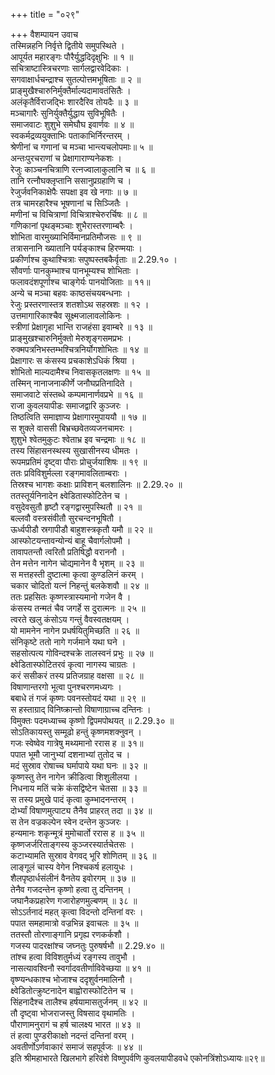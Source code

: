 +++
title = "०२९"

+++
वैशम्पायन उवाच  
तस्मिन्नहनि निर्वृत्ते द्वितीये समुपस्थिते ।  
आपूर्यत महारङ्गः पौरैर्युद्धदिदृक्षुभिः ॥ १ ॥  
सचित्राष्टास्त्रिचरणाः सार्गलद्वारवेदिकाः ।  
सगवाक्षार्धचन्द्राश्च सुतल्पोत्तमभूषिताः ॥ २ ॥  
प्राङ्मुखैश्चारुनिर्मुक्तैर्माल्यदामावतंसितैः ।  
अलंकृतैर्विराजद्भिः शारदैरिव तोयदैः ॥ ३ ॥  
मञ्चागारैः सुनिर्युक्तैर्युद्धाय सुविभूषितैः ।  
समाजवाटः शुशुभे समेघौघ इवार्णवः ॥ ४ ॥  
स्वकर्मद्रव्ययुक्ताभिः पताकाभिर्निरन्तरम् ।  
श्रेणीनां च गणानां च मञ्चा भान्त्यचलोपमाः॥ ५ ॥  
अन्तःपुरचराणां च प्रेक्षागाराण्यनेकशः ।  
रेजुः काञ्चनचित्राणि रत्नज्वालाकुलानि च ॥ ६ ॥  
तानि रत्नौघक्लृप्तानि ससानुप्रग्रहाणि च ।  
रेजुर्जवनिकाक्षेपैः सपक्षा इव खे नगाः ॥ ७ ॥  
तत्र चामरहारैश्च भूषणानां च सिञ्जितैः ।  
मणीनां च विचित्राणां विचित्राश्चेरुरर्चिषः ॥ ८ ॥  
गणिकानां पृथङ्मञ्चाः शुभैरास्तरणाम्बरैः ।  
शोभिता वारमुख्याभिर्विमानप्रतिमौजसः ॥ ९ ॥  
तत्रासनानि ख्यातानि पर्यङ्काश्च हिरण्मयाः ।  
प्रकीर्णाश्च कुथाश्चित्राः सपुष्पस्तबकैर्वृताः ॥ 2.29.१० ।  
सौवर्णाः पानकुम्भाश्च पानभूम्यश्च शोभिताः ।  
फलावदंशपूर्णाश्च चाङ्गेर्यः पानयोजिताः ॥ ११॥  
अन्ये च मञ्चा बहवः काष्ठसंचयबन्धनाः ।  
रेजुः प्रस्तरणास्तत्र शतशोऽथ सहस्रशः ॥ १२ ।  
उत्तमागारिकाश्चैव सूक्ष्मजालावलोकिनः ।  
स्त्रीणां प्रेक्षागृहा भान्ति राजहंसा इवाम्बरे ॥ १३ ॥  
प्राङ्मुखश्चारुनिर्मुक्तो मेरुशृङ्गसमप्रभः ।  
रुक्मपत्रनिभस्तम्भश्चित्रनिर्योगशोभितः ॥ १४ ॥  
प्रेक्षागारः स कंसस्य प्रचकाशेऽधिकं श्रिया ।  
शोभितो माल्यदामैश्च निवासकृतलक्षणः ॥ १५ ॥  
तस्मिन् नानाजनाकीर्णे जनौघप्रतिनादिते ।  
समाजवाटे संस्तब्धे कम्पमानार्णवप्रभे ॥ १६ ॥  
राजा कुवलयापीडः समाजद्वारि कुञ्जरः ।  
तिष्ठत्विति समाज्ञाप्य प्रेक्षागारमुपाययौ ॥ १७ ॥  
स शुक्ले वाससी बिभ्रच्छवेतव्यजनचामरः ।  
शुशुभे श्वेतमुकुटः श्वेताभ्र इव चन्द्रमाः ॥ १८ ॥  
तस्य सिंहासनस्थस्य सुखासीनस्य धीमतः ।  
रूपमप्रतिमं दृष्ट्वा पौराः प्रोचुर्जयाशिषः ॥ १९ ॥  
ततः प्रविविशुर्मल्ला रङ्गमावलिताम्बराः ।  
तिस्रश्च भागशः कक्षाः प्राविशन् बलशालिनः ॥ 2.29.२० ॥  
ततस्तूर्यनिनादेन क्ष्वेडितास्फोटितेन च ।  
वसुदेवसुतौ हृष्टौ रङ्गद्वारमुपस्थितौ ॥ २१ ॥  
बल्लवौ वस्त्रसंवीतौ सुरचन्दनभूषितौ ।  
ऊर्ध्वपीडौ स्रगापीडौ बाहुशस्त्रकृतौ यमौ ॥ २२ ॥  
आस्फोटयन्तावन्योन्यं बाहू चैवार्गलोपमौ ।  
तावापतन्तौ त्वरितौ प्रतिषिद्धौ वराननौ ।  
तेन मत्तेन नागेन चोद्यमानेन वै भृशम् ॥ २३ ॥  
स मत्तहस्ती दुष्टात्मा कृत्वा कुण्डलिनं करम् ।  
चकार चोदितो यत्नं निहन्तुं बलकेशवौ ॥ २४ ॥  
ततः प्रहसितः कृष्णस्त्रास्यमानो गजेन वै ।  
कंसस्य तन्मतं चैव जगर्हे स दुरात्मनः ॥ २५ ॥  
त्वरते खलु कंसोऽय गन्तुं वैवस्वतक्षयम् ।  
यो मामनेन नागेन प्रधर्षयितुमिच्छति ॥ २६ ॥  
संनिकृष्टे ततो नागे गर्जमाने यथा घने ।  
सहसोत्पत्य गोविन्दश्चक्रे तालस्वनं प्रभुः ॥ २७ ॥  
क्ष्वेडितास्फोटितरवं कृत्वा नागस्य चाग्रतः ।  
करं ससीकरं तस्य प्रतिजग्राह वक्षसा ॥ २८ ॥  
विषाणान्तरगो भूत्वा पुनश्चरणमध्यगः ।  
बबाधे तं गजं कृष्णः पवनस्तोयदं यथा ॥ २९ ॥  
स हस्ताग्राद् विनिष्क्रान्तो विषाणाग्राच्च दन्तिनः ।  
विमुक्तः पदमध्याच्च कृष्णो द्विपमपोथयत् ॥ 2.29.३० ॥  
सोऽतिकायस्तु सम्मूढो हन्तुं कृष्णमशक्नुवन् ।  
गजः स्वेष्वेव गात्रेषु मथ्यमानो ररास ह ॥ ३१॥  
पपात भूमौ जानुभ्यां दशनाभ्यां तुतोद च ।  
मदं सुस्राव रोषाच्च घर्मापाये यथा घनः ॥ ३२ ॥  
कृष्णस्तु तेन नागेन क्रीडित्वा शिशुलीलया ।  
निधनाय मतिं चक्रे कंसद्विष्टेन चेतसा ॥ ३३ ॥  
स तस्य प्रमुखे पादं कृत्वा कुम्भादनन्तरम् ।  
दोर्भ्यां विषाणमुत्पाट्य तैनैव प्राहरत् तदा ॥ ३४ ॥  
स तेन वज्रकल्पेन स्वेन दन्तेन कुञ्जरः ।  
हन्यमानः शकृन्मूत्रं मुमोचार्तो ररास ह ॥ ३५ ॥  
कृष्णजर्जरिताङ्गस्य कुञ्जरस्यार्तचेतसः ।  
कटाभ्यामति सुस्राव वेगवद् भूरि शोणितम् ॥ ३६ ॥  
लाङ्गूलं चास्य वेगेन निश्चकर्ष हलायुधः ।  
शैलपृष्ठार्धसंलीनं वैनतेय इवोरगम् ॥ ३७ ॥  
तेनैव गजदन्तेन कृष्णो हत्वा तु दन्तिनम् ।  
जघानैकप्रहारेण गजारोहणमुल्बणम् ॥ ३८ ॥  
सोऽऽर्तनादं महत् कृत्वा विदन्तो दन्तिनां वरः ।  
पपात समहामात्रो वज्रभिन्न इवाचलः ॥ ३५ ॥  
ततस्तौ तोरणाङ्गानि प्रगृह्य रणकर्कशौ ।  
गजस्य पादरक्षांश्च जघ्नतुः पुरुषर्षभौ ॥ 2.29.४० ॥  
तांश्च हत्वा विविशतुर्मध्यं रङ्गस्य तावुभौ ।  
नासत्यावश्विनौ स्वर्गादवतीर्णाविवेच्छया ॥ ४१ ॥  
वृष्ण्यन्धकाश्च भोजाश्च ददृशुर्वनमालिनौ ।  
क्ष्वेडितोत्क्रुष्टनादेन बाह्वोरास्फोटितेन च ।  
सिंहनादैश्च तालैश्च हर्षयामासतुर्जनम् ॥ ४२ ॥  
तौ दृष्ट्वा भोजराजस्तु विषसाद वृथामतिः ।  
पौराणामनुरागं च हर्ष चालक्ष्य भारत ॥ ४३ ॥  
तं हत्वा पुण्डरीकाक्षो नदन्तं दन्तिनां वरम् ।  
अवतीर्णोऽर्णवाकारं समाजं सहपूर्वजः ॥ ४४ ॥  
इति श्रीमहाभारते खिलभागे हरिवंशे विष्णुपर्वणि कुवलयापीडवधे एकोनत्रिंशोऽध्यायः॥२९॥